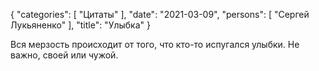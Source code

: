 {
   "categories": [
      "Цитаты"
   ],
   "date": "2021-03-09",
   "persons": [
      "Сергей Лукьяненко"
   ],
   "title": "Улыбка"
}

Вся мерзость происходит от того, что кто-то испугался улыбки. Не важно, своей или чужой.

